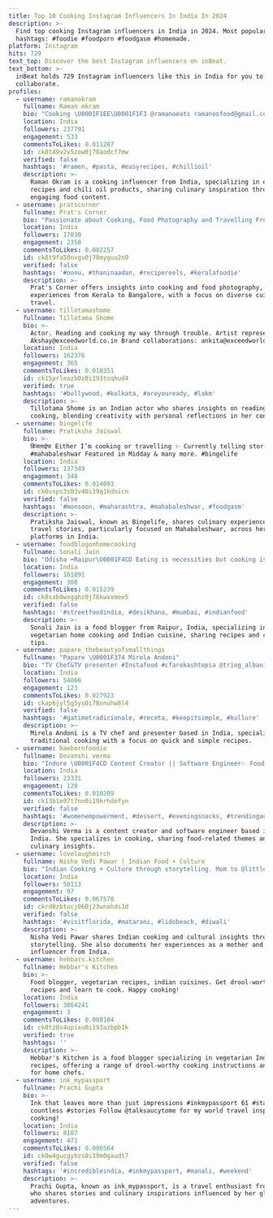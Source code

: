 ```yaml
---
title: Top 10 Cooking Instagram Influencers In India In 2024
description: >-
  Find top cooking Instagram influencers in India in 2024. Most popular
  hashtags: #foodie #foodporn #foodgasm #homemade.
platform: Instagram
hits: 729
text_top: Discover the best Instagram influencers on inBeat.
text_bottom: >-
  inBeat holds 729 Instagram influencers like this in India for you to
  collaborate.
profiles:
  - username: ramanokram
    fullname: Raman okram
    bio: "Cooking \U0001F1EE\U0001F1F3 @ramanoeats ramanosfood@gmail.com For collaborations @wearelit_official raman@wearelit.co ORDER YOUR CHILI OILS HERE ⬇️"
    location: India
    followers: 237791
    engagement: 533
    commentsToLikes: 0.011287
    id: ck8t49v2v5zow0j78aodcf7mw
    verified: false
    hashtags: '#ramen, #pasta, #easyrecipes, #chillioil'
    description: >-
      Raman Okram is a cooking influencer from India, specializing in easy
      recipes and chili oil products, sharing culinary inspiration through
      engaging food content.
  - username: pratscorner
    fullname: Prat's Corner
    bio: "Passionate about Cooking, Food Photography and Travelling From Kerala\U0001F334\U0001F3D8️ to Bangalore \U0001F3E2 Working \U0001F469‍\U0001F4BB Wife to a foodie\U0001F48F"
    location: India
    followers: 17030
    engagement: 2358
    commentsToLikes: 0.082257
    id: ck8t9fa50nvgu0j78myguu2n9
    verified: false
    hashtags: '#oonu, #thaninaadan, #recipereels, #keralafoodie'
    description: >-
      Prat's Corner offers insights into cooking and food photography, sharing
      experiences from Kerala to Bangalore, with a focus on diverse cuisines and
      travel.
  - username: tillotamashome
    fullname: Tillotama Shome
    bio: >-
      Actor. Reading and cooking my way through trouble. Artist representative:
      Akshay@exceedworld.co.in Brand collaborations: ankita@exceedworld.co.in
    location: India
    followers: 162376
    engagement: 365
    commentsToLikes: 0.018351
    id: ck15prleazb0z0i193tsqhud4
    verified: true
    hashtags: '#bollywood, #kolkata, #areyouready, #lakm'
    description: >-
      Tillotama Shome is an Indian actor who shares insights on reading and
      cooking, blending creativity with personal reflections in her content.
  - username: bingelife
    fullname: Pratiksha Jaiswal
    bio: >-
      बिंजलाईफ Either I’m cooking or travelling ✨ Currently telling stories of
      #mahabaleshwar Featured in Midday & many more. #bingelife
    location: India
    followers: 137349
    engagement: 348
    commentsToLikes: 0.014093
    id: ck0vxps3s03v40i19q1kdnicn
    verified: false
    hashtags: '#monsoon, #maharashtra, #mahabaleshwar, #foodgasm'
    description: >-
      Pratiksha Jaiswal, known as Bingelife, shares culinary experiences and
      travel stories, particularly focused on Mahabaleshwar, across her
      platforms in India.
  - username: foodblogonhomecooking
    fullname: Sonali Jain
    bio: "Odisha ➡️Raipur\U0001F4CD Eating is necessities but cooking is an art♥️ Foodblog @simpy_jain #purevegetarian DM for paid collaboration"
    location: India
    followers: 181891
    engagement: 308
    commentsToLikes: 0.015239
    id: ck8sxb0wxgqhz0j78kwxxmee5
    verified: false
    hashtags: '#streetfoodindia, #desikhana, #mumbai, #indianfood'
    description: >-
      Sonali Jain is a food blogger from Raipur, India, specializing in
      vegetarian home cooking and Indian cuisine, sharing recipes and culinary
      tips.
  - username: papare_thebeautyofsmallthings
    fullname: "Papare \U0001F374 Mirela Andoni"
    bio: "TV Chef&TV presenter #Instafood #cfarekashtepia @tring_albania Cooking editor-Receta në 2 minuta \U0001F4EBDM for collaboration"
    location: India
    followers: 54066
    engagement: 123
    commentsToLikes: 0.027923
    id: ckap6jyl5g5ys0i78nnuhw8l4
    verified: false
    hashtags: '#gatimetradicionale, #receta, #keepitsimple, #kullure'
    description: >-
      Mirela Andoni is a TV chef and presenter based in India, specializing in
      traditional cooking with a focus on quick and simple recipes.
  - username: baebornfoodie
    fullname: Devanshi verma
    bio: "Indore \U0001F4CD Content Creator || Software Engineer✨ Food nerd who loves cooking Dm/Email for business enquiries"
    location: India
    followers: 23331
    engagement: 120
    commentsToLikes: 0.010209
    id: ck13b1e07t7nn0i19hrhdefyn
    verified: false
    hashtags: '#womenempowerment, #dessert, #eveningsnacks, #trendingaudio'
    description: >-
      Devanshi Verma is a content creator and software engineer based in Indore,
      India. She specializes in cooking, sharing food-related themes and
      culinary insights.
  - username: lovelaughmirch
    fullname: Nisha Vedi Pawar | Indian Food + Culture
    bio: "Indian Cooking + Culture through storytelling. Mom to @littlemirchi \U0001F467\U0001F3FB\U0001F336 Ft in: @nbcnews @parents @hgtv @insider @nordstrom \U0001F48C lovelaughmirch@gmail.com"
    location: India
    followers: 50113
    engagement: 97
    commentsToLikes: 0.067578
    id: ckrd0zbtucj060j23wnahds1d
    verified: false
    hashtags: '#visitflorida, #matarani, #lidobeach, #diwali'
    description: >-
      Nisha Vedi Pawar shares Indian cooking and cultural insights through
      storytelling. She also documents her experiences as a mother and lifestyle
      influencer from India.
  - username: hebbars.kitchen
    fullname: Hebbar's Kitchen
    bio: >-
      Food blogger, vegetarian recipes, indian cuisines. Get drool-worthy
      recipes and learn to cook. Happy cooking!
    location: India
    followers: 3864241
    engagement: 3
    commentsToLikes: 0.008104
    id: ck0tz8s4upixu0i193azbpb1k
    verified: true
    hashtags: ''
    description: >-
      Hebbar's Kitchen is a food blogger specializing in vegetarian Indian
      recipes, offering a range of drool-worthy cooking instructions and tips
      for home chefs.
  - username: ink_mypassport
    fullname: Prachi Gupta
    bio: >-
      Ink that leaves more than just impressions #inkmypassport 61 #stamps,
      countless #stories Follow @talksaucytome for my world travel inspired
      cooking!
    location: India
    followers: 8107
    engagement: 471
    commentsToLikes: 0.086564
    id: ck0w4gucgyhzs0i19m0gaudt7
    verified: false
    hashtags: '#incredibleindia, #inkmypassport, #manali, #weekend'
    description: >-
      Prachi Gupta, known as ink_mypassport, is a travel enthusiast from India
      who shares stories and culinary inspirations influenced by her global
      adventures.
---
```


